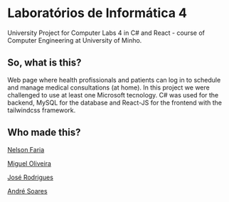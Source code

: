 # Laboratórios de Informática 4
University Project for Computer Labs 4 in C# and React - course of Computer Engineering at University of Minho.

## So, what is this?
Web page where health profissionals and patients can log in to schedule and manage medical consultations (at home). In this project we were challenged to use at least one Microsoft tecnology. C# was used for the backend, MySQL for the database and React-JS for the frontend with the tailwindcss framework.

## Who made this?
[Nelson Faria](https://github.com/nelson31)

[Miguel Oliveira](https://github.com/guel99)

[José Rodrigues](https://github.com/jmpr14)

[André Soares](https://github.com/AndreSoares94)

